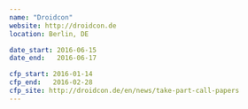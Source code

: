 ```yaml
---
name: "Droidcon"
website: http://droidcon.de
location: Berlin, DE

date_start: 2016-06-15
date_end:   2016-06-17

cfp_start: 2016-01-14
cfp_end:   2016-02-28
cfp_site: http://droidcon.de/en/news/take-part-call-papers
---
```

